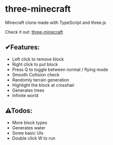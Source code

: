# three-minecraft

Minecraft clone made with TypeScript and three.js

Check it out: [three-minecraft](https://mc.yuleiz.com/)

## ✔Features:

- Left click to remove block
- Right click to put block
- Press Q to toggle between normal / flying mode
- Smooth Collision check
- Randomly terrain generation
- Highlight the block at crosshair
- Generates trees
- Infinite world

## ⚠Todos:

- More block types
- Generates water
- Some basic UIs
- Double click W to run
